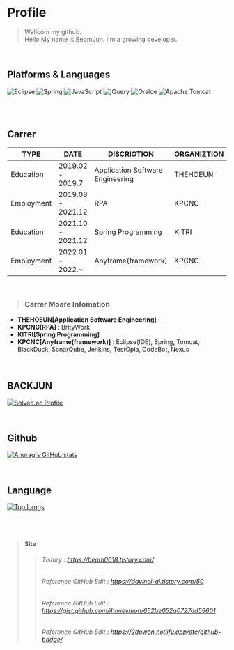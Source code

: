 <!--
**kwon-beom-jun/kwon-beom-jun** is a ✨ _special_ ✨ repository because its `README.md` (this file) appears on your GitHub profile.

Here are some ideas to get you started:

- 🔭 I’m currently working on ...
- 🌱 I’m currently learning ...
- 👯 I’m looking to collaborate on ...
- 🤔 I’m looking for help with ...
- 💬 Ask me about ...
- 📫 How to reach me: ...
- 😄 Pronouns: ...
- ⚡ Fun fact: ...
-->
<br/>

# Profile

> Wellcom my github.<br/>
> Hello My name is BeomJun. I'm a growing developer.<br/>
<br/>

## Platforms & Languages
<p>
  <img alt="Eclipse" src ="https://img.shields.io/badge/Eclipse-2C2255.svg?&style=for-the-badge&logo=Eclipse&logoColor=white"/>
  <img alt="Spring" src ="https://img.shields.io/badge/Spring-6DB33F.svg?&style=for-the-badge&logo=Spring&logoColor=white"/>  
  <img alt="JavaScript" src ="https://img.shields.io/badge/JavaScript-F7DF1E.svg?&style=for-the-badge&logo=JavaScript&logoColor=black"/>  
  <img alt="jQuery" src ="https://img.shields.io/badge/jQuery-0769AD.svg?&style=for-the-badge&logo=jQuery&logoColor=white"/>
  <img alt="Oralce" src ="https://img.shields.io/badge/Oralce-F80000.svg?&style=for-the-badge&logo=Oralce&logoColor=red"/>
  <img alt="Apache Tomcat" src ="https://img.shields.io/badge/Apache Tomcat-F8DC75.svg?&style=for-the-badge&logo=Apache Tomcat&logoColor=black"/>
  <br/><br/>
  <!--
    해당 repo 갯수
    <img src="https://img.shields.io/github/directory-file-count/kwon-beom-jun/kwon-beom-jun?type=dir"/>
  -->
</p><br/>

## Carrer

| TYPE | DATE | DISCRIOTION | ORGANIZTION |
| ------ | ------ | ------ | ------ |
| Education | 2019.02 - 2019.7 | Application Software Engineering | THEHOEUN |
| Employment | 2019.08 - 2021.12 | RPA | KPCNC |
| Education | 2021.10 - 2021.12 | Spring Programming | KITRI |
| Employment | 2022.01 - 2022.~ | Anyframe(framework) | KPCNC |
<br/>

> ### **Carrer Moare Infomation**
- **THEHOEUN[Application Software Engineering]** : 
- **KPCNC[RPA]** : BrityWork
- **KITRI[Spring Programming]** : 
- **KPCNC[Anyframe(framework)]** : Eclipse(IDE), Spring, Tomcat, BlackDuck, SonarQube, Jenkins, TestOpia, CodeBot, Nexus
<br/><br/><br/>


## BACKJUN
[![Solved.ac Profile](http://mazassumnida.wtf/api/v2/generate_badge?bo]=qjawns0618)](https://www.acmicpc.net/user/qjawns0618)
<!-- ![Solved.ac Profile](http://mazassumnida.wtf/api/v2/generate_badge?bo]=qjawns0618) -->

<br/>

## Github
[![Anurag's GitHub stats](https://github-readme-stats.vercel.app/api?username=kwon-beom-jun)](https://github.com/kwon-beom-jun)

<br/>

## Language
[![Top Langs](https://github-readme-stats.vercel.app/api/top-langs/?username=kwon-beom-jun&layout=compact)](https://github.com/kwon-beom-jun)

<br/><br/>

> #### Site  
> > ###### Tistory : https://beom0618.tistory.com/
> > ###### Reference GitHub Edit : https://davinci-ai.tistory.com/50
> > ###### Reference GitHub Edit : https://gist.github.com/ihoneymon/652be052a0727ad59601
> > ###### Reference GitHub Edit : https://2dowon.netlify.app/etc/github-badge/
<br/><br/>






